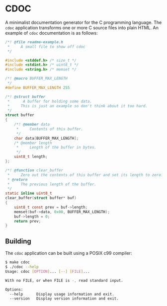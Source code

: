 CDOC
====

A minimalist documentation generator for the C programming language.
The `cdoc` application transforms one or more C source files into plain HTML.
An example of `cdoc` documentation is as follows:

```c
/*! @file readme-example.h
 *     A small file to show off cdoc
 */

#include <stddef.h> /* size_t */
#include <stdint.h> /* uint8_t */
#include <string.h> /* memset */

/*! @macro BUFFER_MAX_LENGTH
 */
#define BUFFER_MAX_LENGTH 255

/*! @struct buffer
 *      A buffer for holding some data.
 *     This is just an example so don't think about it too hard.
 */
struct buffer
{
    /*! @member data
     *     Contents of this buffer.
     */
    char data[BUFFER_MAX_LENGTH];
    /* @member length
     *     Length of the buffer in bytes.
     */
    uint8_t length;
};

/*! @function clear_buffer
 *     Zero out the contents of this buffer and set its length to zero.
 * @return
 *     The previous length of the buffer.
 */
static inline uint8_t
clear_buffer(struct buffer* buf)
{
    uint8_t const prev = buf->length;
    memset(buf->data, 0x00, BUFFER_MAX_LENGTH);
    buf->length = 0;
    return prev;
}
```

## Building

The `cdoc` application can be built using a POSIX c99 compiler:

```sh
$ make cdoc
$ ./cdoc --help
Usage: cdoc [OPTION]... [--] [FILE]...

With no FILE, or when FILE is -, read standard input.

Options:
  --help      Display usage information and exit.
  --version   Display version information and exit.
```
